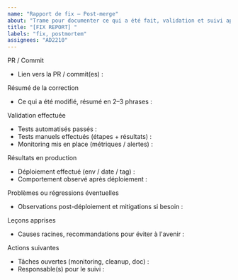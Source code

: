 ```yaml
---
name: "Rapport de fix — Post-merge"
about: "Trame pour documenter ce qui a été fait, validation et suivi après merge."
title: "[FIX REPORT] "
labels: "fix, postmortem"
assignees: "AD2210"
---
```


PR / Commit
- Lien vers la PR / commit(es) :

Résumé de la correction
- Ce qui a été modifié, résumé en 2–3 phrases :

Validation effectuée
- Tests automatisés passés :
- Tests manuels effectués (étapes + résultats) :
- Monitoring mis en place (métriques / alertes) :

Résultats en production
- Déploiement effectué (env / date / tag) :
- Comportement observé après déploiement :

Problèmes ou régressions éventuelles
- Observations post-déploiement et mitigations si besoin :

Leçons apprises
- Causes racines, recommandations pour éviter à l'avenir :

Actions suivantes
- Tâches ouvertes (monitoring, cleanup, doc) :
- Responsable(s) pour le suivi :
